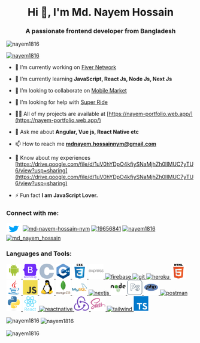 <h1 align="center">Hi 👋, I'm Md. Nayem Hossain</h1>
<h3 align="center">A passionate frontend developer from Bangladesh</h3>

<p align="left"> <img src="https://komarev.com/ghpvc/?username=nayem1816&label=Profile%20views&color=0e75b6&style=flat" alt="nayem1816" /> </p>

<p align="left"> <a href="https://github.com/ryo-ma/github-profile-trophy"><img src="https://github-profile-trophy.vercel.app/?username=nayem1816" alt="nayem1816" /></a> </p>


- 🔭 I’m currently working on [Fiver Network](https://fiver-network.web.app/)

- 🌱 I’m currently learning **JavaScript, React Js, Node Js, Next Js**

- 👯 I’m looking to collaborate on [Mobile Market](https://mobile-market-6567c.web.app/)

- 🤝 I’m looking for help with [Super Ride](https://super-ride-dd588.web.app/)

- 👨‍💻 All of my projects are available at [https://nayem-portfolio.web.app/](https://nayem-portfolio.web.app/)

- 💬 Ask me about **Angular, Vue js, React Native etc**

- 📫 How to reach me **mdnayem.hossainnym@gmail.com**

- 📄 Know about my experiences [https://drive.google.com/file/d/1uV0hYDpO4kfiySNaMjhZh0lIMUC7yTU6/view?usp=sharing](https://drive.google.com/file/d/1uV0hYDpO4kfiySNaMjhZh0lIMUC7yTU6/view?usp=sharing)

- ⚡ Fun fact **I am JavaScript Lover.**

<h3 align="left">Connect with me:</h3>
<p align="left">
<a href="https://twitter.com/nayemhossainmd2" target="blank"><img align="center" src="https://raw.githubusercontent.com/github/explore/80688e429a7d4ef2fca1e82350fe8e3517d3494d/topics/twitter/twitter.png" alt="nayemhossainmd2" height="30" width="40" /></a>
<a href="https://linkedin.com/in/md-nayem-hossain-nym" target="blank"><img align="center" src="https://media-exp1.licdn.com/dms/image/C4D0BAQGyOWvr4W0Pow/company-logo_200_200/0/1590003577120?e=1628121600&v=beta&t=FX6MjBJCqMaHcCnhIcjmoDM6tx-cTxKOWUECpUMi47E" alt="md-nayem-hossain-nym" height="30" width="40" /></a>
<a href="https://stackoverflow.com/users/19656841" target="blank"><img align="center" src="https://media-exp1.licdn.com/dms/image/C4E0BAQEooBvMO2kBVg/company-logo_200_200/0/1519880697944?e=1628121600&v=beta&t=4KntGG57xb93ie9TkE03knxh2-C9LNIA3NxuC2__X7Y" alt="19656841" height="30" width="40" /></a>
<a href="https://fb.com/nayem1816" target="blank"><img align="center" src="https://media-exp1.licdn.com/dms/image/C560BAQFx332BDosXcg/company-logo_200_200/0/1600185685242?e=1628121600&v=beta&t=mVWKhZWMgQ9OP2uQj9QR64FDOGgOks3zwJt-AA7JRlw" alt="nayem1816" height="30" width="40" /></a>
<a href="https://instagram.com/md_nayem_hossain" target="blank"><img align="center" src="https://media-exp1.licdn.com/dms/image/C510BAQEBW-TswoZ0CA/company-logo_200_200/0/1519910609548?e=1628121600&v=beta&t=AYVp53WSvHJ2NQOyZMzo_Jhq214-LHoIFKEpJXUcHmw" alt="md_nayem_hossain" height="30" width="40" /></a>
</p>

<h3 align="left">Languages and Tools:</h3>
<p align="left"> <a href="https://developer.android.com" target="_blank"> <img src="https://raw.githubusercontent.com/devicons/devicon/master/icons/android/android-original-wordmark.svg" alt="android" width="40" height="40"/> </a> <a href="https://getbootstrap.com" target="_blank"> <img src="https://raw.githubusercontent.com/devicons/devicon/master/icons/bootstrap/bootstrap-plain-wordmark.svg" alt="bootstrap" width="40" height="40"/> </a> <a href="https://www.cprogramming.com/" target="_blank"> <img src="https://raw.githubusercontent.com/devicons/devicon/master/icons/c/c-original.svg" alt="c" width="40" height="40"/> </a> <a href="https://www.w3schools.com/cpp/" target="_blank"> <img src="https://raw.githubusercontent.com/devicons/devicon/master/icons/cplusplus/cplusplus-original.svg" alt="cplusplus" width="40" height="40"/> </a> <a href="https://www.w3schools.com/css/" target="_blank"> <img src="https://raw.githubusercontent.com/devicons/devicon/master/icons/css3/css3-original-wordmark.svg" alt="css3" width="40" height="40"/> </a> <a href="https://expressjs.com" target="_blank"> <img src="https://raw.githubusercontent.com/devicons/devicon/master/icons/express/express-original-wordmark.svg" alt="express" width="40" height="40"/> </a> <a href="https://firebase.google.com/" target="_blank"> <img src="https://www.vectorlogo.zone/logos/firebase/firebase-icon.svg" alt="firebase" width="40" height="40"/> </a> <a href="https://git-scm.com/" target="_blank"> <img src="https://www.vectorlogo.zone/logos/git-scm/git-scm-icon.svg" alt="git" width="40" height="40"/> </a> <a href="https://heroku.com" target="_blank"> <img src="https://www.vectorlogo.zone/logos/heroku/heroku-icon.svg" alt="heroku" width="40" height="40"/> </a> <a href="https://www.w3.org/html/" target="_blank"> <img src="https://raw.githubusercontent.com/devicons/devicon/master/icons/html5/html5-original-wordmark.svg" alt="html5" width="40" height="40"/> </a> <a href="https://www.java.com" target="_blank"> <img src="https://raw.githubusercontent.com/devicons/devicon/master/icons/java/java-original.svg" alt="java" width="40" height="40"/> </a> <a href="https://developer.mozilla.org/en-US/docs/Web/JavaScript" target="_blank"> <img src="https://raw.githubusercontent.com/devicons/devicon/master/icons/javascript/javascript-original.svg" alt="javascript" width="40" height="40"/> </a> <a href="https://www.linux.org/" target="_blank"> <img src="https://raw.githubusercontent.com/devicons/devicon/master/icons/linux/linux-original.svg" alt="linux" width="40" height="40"/> </a> <a href="https://www.mongodb.com/" target="_blank"> <img src="https://raw.githubusercontent.com/devicons/devicon/master/icons/mongodb/mongodb-original-wordmark.svg" alt="mongodb" width="40" height="40"/> </a> <a href="https://www.mysql.com/" target="_blank"> <img src="https://raw.githubusercontent.com/devicons/devicon/master/icons/mysql/mysql-original-wordmark.svg" alt="mysql" width="40" height="40"/> </a> <a href="https://nextjs.org/" target="_blank"> <img src="https://cdn.worldvectorlogo.com/logos/nextjs-3.svg" alt="nextjs" width="40" height="40"/> </a> <a href="https://nodejs.org" target="_blank"> <img src="https://raw.githubusercontent.com/devicons/devicon/master/icons/nodejs/nodejs-original-wordmark.svg" alt="nodejs" width="40" height="40"/> </a> <a href="https://www.photoshop.com/en" target="_blank"> <img src="https://raw.githubusercontent.com/devicons/devicon/master/icons/photoshop/photoshop-line.svg" alt="photoshop" width="40" height="40"/> </a> <a href="https://www.php.net" target="_blank"> <img src="https://raw.githubusercontent.com/devicons/devicon/master/icons/php/php-original.svg" alt="php" width="40" height="40"/> </a> <a href="https://postman.com" target="_blank"> <img src="https://www.vectorlogo.zone/logos/getpostman/getpostman-icon.svg" alt="postman" width="40" height="40"/> </a> <a href="https://www.python.org" target="_blank"> <img src="https://raw.githubusercontent.com/devicons/devicon/master/icons/python/python-original.svg" alt="python" width="40" height="40"/> </a> <a href="https://reactjs.org/" target="_blank"> <img src="https://raw.githubusercontent.com/devicons/devicon/master/icons/react/react-original-wordmark.svg" alt="react" width="40" height="40"/> </a> <a href="https://reactnative.dev/" target="_blank"> <img src="https://reactnative.dev/img/header_logo.svg" alt="reactnative" width="40" height="40"/> </a> <a href="https://redux.js.org" target="_blank"> <img src="https://raw.githubusercontent.com/devicons/devicon/master/icons/redux/redux-original.svg" alt="redux" width="40" height="40"/> </a> <a href="https://sass-lang.com" target="_blank"> <img src="https://raw.githubusercontent.com/devicons/devicon/master/icons/sass/sass-original.svg" alt="sass" width="40" height="40"/> </a> <a href="https://tailwindcss.com/" target="_blank"> <img src="https://www.vectorlogo.zone/logos/tailwindcss/tailwindcss-icon.svg" alt="tailwind" width="40" height="40"/> </a> <a href="https://www.typescriptlang.org/" target="_blank"> <img src="https://raw.githubusercontent.com/devicons/devicon/master/icons/typescript/typescript-original.svg" alt="typescript" width="40" height="40"/> </a> </p>

<p><img align="left" src="https://github-readme-stats.vercel.app/api/top-langs?username=nayem1816&show_icons=true&locale=en&layout=compact" alt="nayem1816" /></p>

<p>&nbsp;<img align="center" src="https://github-readme-stats.vercel.app/api?username=nayem1816&show_icons=true&locale=en" alt="nayem1816" /></p>

<p><img align="center" src="https://github-readme-streak-stats.herokuapp.com/?user=nayem1816&" alt="nayem1816" /></p>
